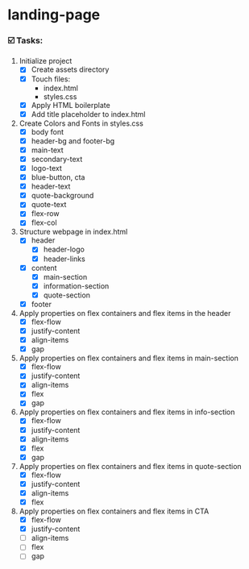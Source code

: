 # landing-page

### ☑️ Tasks:
1. Initialize project
    - [x] Create assets directory
    - [x] Touch files:
        - index.html
        - styles.css
    - [x] Apply HTML boilerplate
    - [x] Add title placeholder to index.html

2. Create Colors and Fonts in styles.css
    - [x] body font
    - [x] header-bg and footer-bg
    - [x] main-text
    - [x] secondary-text
    - [x] logo-text
    - [x] blue-button, cta
    - [x] header-text
    - [x] quote-background
    - [x] quote-text
    - [x] flex-row
    - [x] flex-col

3. Structure webpage in index.html
    - [x] header
        - [x] header-logo
        - [x] header-links
    - [x] content
        - [x] main-section
        - [x] information-section
        - [x] quote-section
    - [x] footer 

4. Apply properties on flex containers and flex items in the header
    - [x] flex-flow
    - [x] justify-content
    - [x] align-items
    - [x] gap

5. Apply properties on flex containers and flex items in main-section
    - [x] flex-flow
    - [x] justify-content
    - [x] align-items
    - [x] flex
    - [x] gap

6. Apply properties on flex containers and flex items in info-section
    - [x] flex-flow
    - [x] justify-content
    - [x] align-items
    - [x] flex
    - [x] gap

7. Apply properties on flex containers and flex items in quote-section
    - [x] flex-flow
    - [x] justify-content
    - [x] align-items
    - [x] flex

8. Apply properties on flex containers and flex items in CTA
    - [x] flex-flow
    - [x] justify-content
    - [ ] align-items
    - [ ] flex
    - [ ] gap
